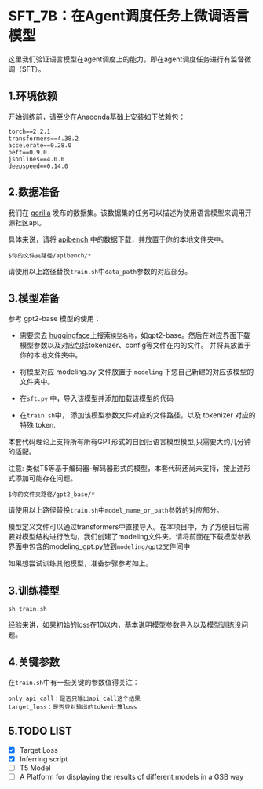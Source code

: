 #  SFT_7B：在Agent调度任务上微调语言模型
这里我们验证语言模型在agent调度上的能力，即在agent调度任务进行有监督微调（SFT）。
## 1.环境依赖
开始训练前，请至少在Anaconda基础上安装如下依赖包：
```commandline
torch==2.2.1
transformers==4.38.2
accelerate==0.28.0
peft==0.9.0
jsonlines==4.0.0
deepspeed==0.14.0
```

## 2.数据准备
我们在 [gorilla](https://gorilla.cs.berkeley.edu/) 发布的数据集。该数据集的任务可以描述为使用语言模型来调用开源社区api。

具体来说，请将 [apibench](https://github.com/ShishirPatil/gorilla/tree/main/data) 中的数据下载，并放置于你的本地文件夹中。

```commandline
$你的文件夹路径/apibench/*
```
请使用以上路径替换`train.sh`中`data_path`参数的对应部分。

## 3.模型准备

参考 gpt2-base 模型的使用：

- 需要您去 [huggingface](https://huggingface.co/models)上搜索`模型名称`，如gpt2-base。然后在对应界面下载模型参数以及对应包括tokenizer、config等文件在内的文件。
并将其放置于你的本地文件夹中。

- 将模型对应 modeling.py 文件放置于 `modeling` 下您自己新建的对应该模型的文件夹中。

- 在`sft.py` 中，导入该模型并添加加载该模型的代码

- 在`train.sh`中， 添加该模型参数文件对应的文件路径，以及 tokenizer 对应的特殊 token.

本套代码理论上支持所有所有GPT形式的自回归语言模型模型,只需要大约几分钟的适配。

注意: 类似T5等基于编码器-解码器形式的模型，本套代码还尚未支持，按上述形式添加可能存在问题。

```commandline
$你的文件夹路径/gpt2_base/*
```
请使用以上路径替换`train.sh`中`model_name_or_path`参数的对应部分。

模型定义文件可以通过transformers中直接导入。在本项目中，为了方便日后需要对模型结构进行改动，我们创建了modeling文件夹。请将前面在下载模型参数界面中包含的modeling_gpt.py放到`modeling/gpt2`文件间中

如果想尝试训练其他模型，准备步骤参考如上。

## 3.训练模型
```commandline
sh train.sh
```
经验来讲，如果初始的loss在10以内，基本说明模型参数导入以及模型训练没问题。

## 4.关键参数
在`train.sh`中有一些关键的参数值得关注：
```commandline
only_api_call：是否只输出api_call这个结果
target_loss：是否只对输出的token计算loss
```


## 5.TODO LIST

- [x] Target Loss
- [x] Inferring script
- [ ] T5 Model
- [ ] A Platform for displaying the results of different models in a GSB way